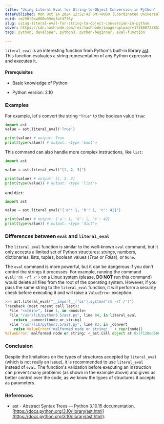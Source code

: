 ```yaml
---
title: "Using Literal Eval for String-to-Object Conversion in Python"
datePublished: Mon Oct 14 2024 12:52:43 GMT+0000 (Coordinated Universal Time)
cuid: cm290l9xw000e09mgfaf47f6y
slug: using-literal-eval-for-string-to-object-conversion-in-python
cover: https://cdn.hashnode.com/res/hashnode/image/upload/v1728907288529/8e513ae1-2520-441f-8202-18dbe426c4c4.png
tags: python, developer, python3, python-beginner, eval-function

---
```


`literal_eval` is an interesting function from Python's built-in library [ast](https://docs.python.org/2/library/ast.html). This function evaluates a string representation of any Python expression and executes it.

#### Prerequisites

* Basic knowledge of Python
    
* Python version: 3.10
    

### Examples

For example, let's convert the string `"True"` to the boolean value `True`:

```python
import ast
value = ast.literal_eval('True')

print(value) # output: True
print(type(value)) # output: <type 'bool'>
```

This command can also handle more complex instructions, like `list`:

```python
import ast

value = ast.literal_eval("[1, 2, 3]")

print(value) # output: [1, 2, 3]
print(type(value)) # output: <type 'list'>
```

and `dict`:

```python
import ast

value = ast.literal_eval("{'a': 1, 'b': 1, 'c': 42}")

print(value) # output: {'a': 1, 'b': 1, 'c': 42}
print(type(value)) # output: <type 'dict'>
```

### Differences between `eval` and `literal_eval`

The `literal_eval` function is similar to the well-known `eval` command, but it only accepts a limited set of Python structures: *strings*, numbers, dictionaries, lists, tuples, boolean values (*True* or *False*), or `None`.

The `eval` command is more powerful, but it can be dangerous if you don't control the strings it processes. For example, running the command `eval('rm -rf /')` on a Linux system (please, **DO NOT** run this command) would delete all files from the root of the operating system. However, if you pass the same string to the `literal_eval` function, it will perform a security check before executing it and will raise a `ValueError` exception.

```python
>>> ast.literal_eval("__import__('os').system('rm -rf /')")
Traceback (most recent call last):
  File "<stdin>", line 1, in <module>
  File "/usr/lib/python3.5/ast.py", line 84, in literal_eval
    return _convert(node_or_string)
  File "/usr/lib/python3.5/ast.py", line 83, in _convert
    raise ValueError('malformed node or string: ' + repr(node))
ValueError: malformed node or string: <_ast.Call object at 0x7f120ed568d0>
```

### Conclusion

Despite the limitations on the types of structures accepted by `literal_eval` (which is not really an issue), it is recommended to use `literal_eval` instead of `eval`. The function's validation before executing an instruction can prevent many problems (as shown in the example above) and gives us better control over the code, as we know the types of structures it accepts as parameters.

### References

* ast - Abstract Syntax Trees — Python 3.10.15 documentation. [https://docs.python.org/3.10/library/ast.html](https://docs.python.org/3.10/library/ast.html).